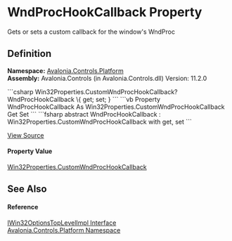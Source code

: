# WndProcHookCallback Property


Gets or sets a custom callback for the window's WndProc



## Definition
**Namespace:** <a href="N_Avalonia_Controls_Platform">Avalonia.Controls.Platform</a>  
**Assembly:** Avalonia.Controls (in Avalonia.Controls.dll) Version: 11.2.0

<Tabs groupId="api-code-preview">
<TabItem value="csharp" label="C#">
```csharp
Win32Properties.CustomWndProcHookCallback? WndProcHookCallback \{ get; set; }
```
</TabItem>
<TabItem value="vb" label="VB">
```vb
Property WndProcHookCallback As Win32Properties.CustomWndProcHookCallback
	Get
	Set
```
</TabItem>
<TabItem value="fsharp" label="F#">
```fsharp
abstract WndProcHookCallback : Win32Properties.CustomWndProcHookCallback with get, set
```
</TabItem>
</Tabs>



<a href="https://github.com/AvaloniaUI/Avalonia/tree/master/src/Avalonia.Controls/Platform/IWin32OptionsTopLevelImpl.cs" title="View the source code">View Source</a>



#### Property Value
<a href="T_Avalonia_Controls_Win32Properties_CustomWndProcHookCallback">Win32Properties.CustomWndProcHookCallback</a>

## See Also


#### Reference
<a href="T_Avalonia_Controls_Platform_IWin32OptionsTopLevelImpl">IWin32OptionsTopLevelImpl Interface</a>  
<a href="N_Avalonia_Controls_Platform">Avalonia.Controls.Platform Namespace</a>  
